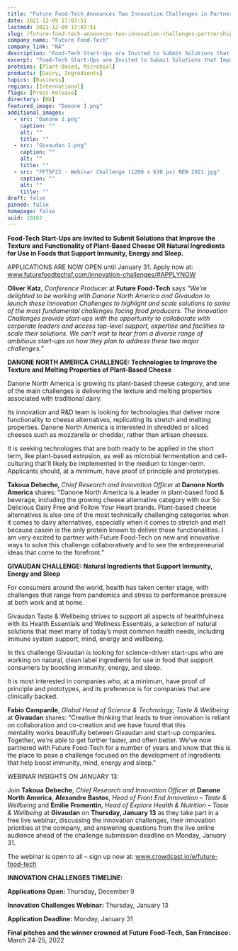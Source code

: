 ```yaml
---
title: "Future Food-Tech Announces Two Innovation Challenges in Partnership with Danone North America and Givaudan"
date: 2021-12-09 17:07:51
lastmod: 2021-12-09 17:07:51
slug: /future-food-tech-announces-two-innovation-challenges-partnership-danone-north-america-and
company_name: "Future Food-Tech"
company_link: "NA"
description: "Food-Tech Start-Ups are Invited to Submit Solutions that Improve the Texture and Functionality of Plant-Based Cheese OR Natural Ingredients for Use in Foods that Support Immunity, Energy and Sleep."
excerpt: "Food-Tech Start-Ups are Invited to Submit Solutions that Improve the Texture and Functionality of Plant-Based Cheese OR Natural Ingredients for Use in Foods that Support Immunity, Energy and Sleep."
proteins: [Plant-Based, Microbial]
products: [Dairy, Ingredients]
topics: [Business]
regions: [International]
flags: [Press Release]
directory: [NA]
featured_image: "Danone 1.png"
additional_images:
  - src: "Danone 1.png"
    caption: ""
    alt: ""
    title: ""
  - src: "Givaudan 1.png"
    caption: ""
    alt: ""
    title: ""
  - src: "FFTSF22 - Webinar Challenge (1200 x 630 px) NEW 2021.jpg"
    caption: ""
    alt: ""
    title: ""
draft: false
pinned: false
homepage: false
uuid: 10162
---
```

<p><strong>Food-Tech Start-Ups are Invited to Submit Solutions that Improve the Texture and Functionality of Plant-Based Cheese OR Natural Ingredients for Use in Foods that Support Immunity, Energy and Sleep.</strong></p>
<p>APPLICATIONS ARE NOW OPEN until January 31. Apply now at: <a href="http://www.futurefoodtechsf.com/innovation-challenges/#APPLYNOW">www.futurefoodtechsf.com/innovation-challenges/#APPLYNOW</a></p>
<p><strong>Oliver</strong> <strong>Katz</strong>, <em>Conference</em> <em>Producer</em> at <strong>Future</strong> <strong>Food</strong>-<strong>Tech</strong> says <em>“We’re delighted to be working with Danone North America and Givaudan to launch these Innovation Challenges to highlight and scale solutions to some of the most fundamental challenges facing food producers. The Innovation Challenges provide start-ups with the opportunity to collaborate with corporate leaders and access top-level support, expertise and facilities to scale their solutions. We can’t wait to hear from a diverse range of ambitious start-ups on how they plan to address these two major challenges.”</em></p>
<p><strong>DANONE NORTH AMERICA CHALLENGE: Technologies to Improve the Texture and Melting Properties of Plant-Based Cheese</strong></p>
<p>Danone North America is growing its plant-based cheese category, and one of the main challenges is delivering the texture and melting properties associated with traditional dairy.</p>
<p>Its innovation and R&D team is looking for technologies that deliver more functionality to cheese alternatives, replicating its stretch and melting properties. Danone North America is interested in shredded or sliced cheeses such as mozzarella or cheddar, rather than artisan cheeses.</p>
<p>It is seeking technologies that are both ready to be applied in the short term, like plant-based extrusion, as well as microbial fermentation and cell-culturing that'll likely be implemented in the medium to longer-term. Applicants should, at a minimum, have proof of principle and prototypes.</p>
<p><strong>Takoua<em> </em>Debeche<em>, </em></strong><em>Chief Research and Innovation Officer<strong> </strong></em>at<strong><em> </em>Danone North America</strong><em> </em>shares:<strong><em> </em></strong>"Danone North America is a leader in plant-based food & beverage, including the growing cheese alternative category with our So Delicious Dairy Free and Follow Your Heart brands. Plant-based cheese alternatives is also one of the most technically challenging categories when it comes to dairy alternatives, especially when it comes to stretch and melt because casein is the only protein known to deliver those functionalities. I am very excited to partner with Future Food-Tech on new and innovative ways to solve this challenge collaboratively and to see the entrepreneurial ideas that come to the forefront."</p>
<p><strong>GIVAUDAN CHALLENGE: Natural Ingredients that Support Immunity, Energy and Sleep</strong></p>
<p>For consumers around the world, health has taken center stage, with challenges that range from pandemics and stress to performance pressure at both work and at home.</p>
<p>Givaudan Taste & Wellbeing strives to support all aspects of healthfulness with its Health Essentials and Wellness Essentials, a selection of natural solutions that meet many of today’s most common health needs, including immune system support, mind, energy and wellbeing.</p>
<p>In this challenge Givaudan is looking for science-driven start-ups who are working on natural, clean label ingredients for use in food that support consumers by boosting immunity, energy, and sleep.</p>
<p>It is most interested in companies who, at a minimum, have proof of principle and prototypes, and its preference is for companies that are clinically backed.</p>
<p><strong>Fabio</strong> <strong>Campanile</strong>, <em>Global Head of Science & Technology, Taste & Wellbeing</em> at <strong>Givaudan</strong> shares: “Creative thinking that leads to true innovation is reliant on collaboration and co-creation and we have found that this mentality works beautifully between Givaudan and start-up companies. Together, we're able to get further faster, and often better. We've now partnered with Future Food-Tech for a number of years and know that this is the place to pose a challenge focused on the development of ingredients that help boost immunity, mind, energy and sleep.”</p>
<p>WEBINAR INSIGHTS ON JANUARY 13:</p>
<p>Join <strong>Takoua</strong> <strong>Debeche</strong>, <em>Chief Research and Innovation Officer</em> at <strong>Danone North America</strong>, <strong>Alexandre</strong> <strong>Bastos</strong>, <em>Head of Front End Innovation</em> <em>– Taste & Wellbeing</em> and <strong>Emilie</strong> <strong>Fromentin</strong>, <em>Head of Explore Health & Nutrition</em> <em>– Taste & Wellbeing</em> at <strong>Givaudan</strong> on <strong>Thursday, January 13</strong> as they take part in a free live webinar, discussing the innovation challenges, their innovation priorities at the company, and answering questions from the live online audience ahead of the challenge submission deadline on Monday, January 31.</p>
<p>The webinar is open to all – sign up now at: <a href="http://www.crowdcast.io/e/future-food-tech">www.crowdcast.io/e/future-food-tech</a></p>
<p><strong>INNOVATION CHALLENGES TIMELINE:</strong></p>
<p><strong>Applications Open: </strong>Thursday<strong>,</strong> December 9</p>
<p><strong>Innovation Challenges Webinar:</strong> Thursday, January 13</p>
<p><strong>Application Deadline:</strong> Monday, January 31</p>
<p><strong>Final pitches and the winner crowned at Future Food-Tech, San Francisco:</strong> March 24-25, 2022<br />
 </p>
